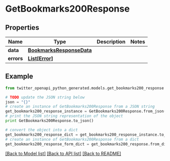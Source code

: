 # GetBookmarks200Response


## Properties
Name | Type | Description | Notes
------------ | ------------- | ------------- | -------------
**data** | [**BookmarksResponseData**](BookmarksResponseData.md) |  | 
**errors** | [**List[Error]**](Error.md) |  | 

## Example

```python
from twitter_openapi_python_generated.models.get_bookmarks200_response import GetBookmarks200Response

# TODO update the JSON string below
json = "{}"
# create an instance of GetBookmarks200Response from a JSON string
get_bookmarks200_response_instance = GetBookmarks200Response.from_json(json)
# print the JSON string representation of the object
print GetBookmarks200Response.to_json()

# convert the object into a dict
get_bookmarks200_response_dict = get_bookmarks200_response_instance.to_dict()
# create an instance of GetBookmarks200Response from a dict
get_bookmarks200_response_form_dict = get_bookmarks200_response.from_dict(get_bookmarks200_response_dict)
```
[[Back to Model list]](../README.md#documentation-for-models) [[Back to API list]](../README.md#documentation-for-api-endpoints) [[Back to README]](../README.md)


